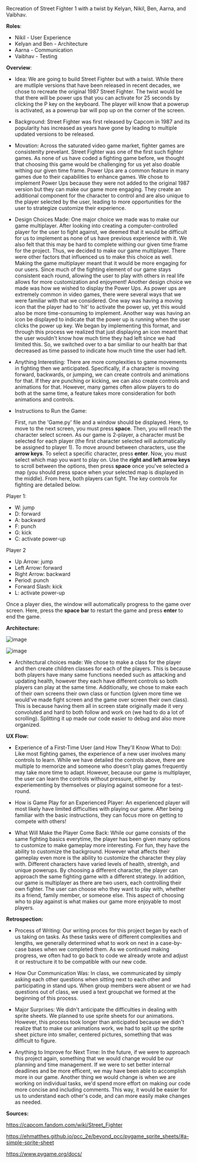 Recreation of Street Fighter 1 with a twist by Kelyan, Nikil, Ben, Aarna, and Vaibhav. 


**Roles**: 
- Nikil - User Experience 
- Kelyan and Ben - Architecture 
- Aarna - Communication 
- Vaibhav - Testing

**Overview**: 
- Idea: We are going to build Street Fighter but with a twist. While there are mutliple versions that have been released in recent decades, we chose to recreate the original 1987 Street Fighter. The twist would be that there will be power ups that you can activate for 25 seconds by clicking the P key on the keyboard. The player will know that a powerup is activated, as a powerup bar will pop up on the corner of the screen. 
  
- Background: Street Fighter was first released by Capcom in 1987 and its popularity has increased as years have gone by leading to multiple updated versions to be released.

- Movation: Across the saturated video game market, fighter games are consistenlty prevelant. Street Fighter was one of the first such fighter games. As none of us have coded a fighting game before, we thought that choosing this game would be challenging for us yet also doable withing our given time frame. Power Ups are a common feature in many games due to their capabilities to enhance games. We chose to implement Power Ups because they were not added to the original 1987 version but they can make our game more engaging. They create an additional component for the character to control and are also unique to the player selected by the user, leading to more opportunities for the user to strategize customize their experience.
  
- Design Choices Made: One major choice we made was to make our game multiplayer. After looking into creating a computer-controlled player for the user to fight against, we deemed that it would be difficult for us to implement as none of us have previous experience with it. We also felt that this may be hard to complete withing our given time frame for the project. Thus, we decided to make our game multiplayer. There were other factors that influenced us to make this choice as well. Making the game multiplayer meant that it would be more engaging for our users. Since much of the fighting element of our game stays consistent each round, allowing the user to play with others in real life allows for more customization and enjoyment! Another design choice we made was how we wished to display the Power Ups. As power ups are extremely common in video games, there were several ways that we were familiar with that we considered. One way was having a moving icon that the player had to 'hit' to activate the power up, yet this would also be more time-consuming to implement. Another way was having an icon be displayed to indicate that the power up is running when the user clicks the power up key. We began by implementing this format, and through this process we realized that just displaying an icon meant that the user wouldn't know how much time they had left since we had limited this. So, we switched over to a bar similiar to our health bar that decreased as time passed to indicate how much time the user had left.  
  
- Anything Interesting: There are more complexities to game movements in fighting then we anticipated. Specifically, if a character is moving forward, backwards, or jumping, we can create controls and animations for that. If they are punching or kicking, we can also create controls and animations for that. However, many games often allow players to do both at the same time, a feature takes more consideration for both animations and controls. 
  
- Instructions to Run the Game:
  
  First, run the 'Game.py' file and a window should be displayed. Here, to move to the next screen, you must press **space**. Then, you will reach the character select screen. As our game is 2-player, a character must be selected for each player (the first character selected will automatically be assigned to player 1). To move around between characters, use the **arrow keys**. To select a specific character, press **enter**. Now, you must select which map you want to play on. Use the **right and left arrow keys** to scroll between the options, then press **space** once you've selected a map (you should press space when your selected map is displayed in the middle). From here, both players can fight. The key controls for fighting are detailed below.

Player 1: 
- W: jump 
- D: forward
- A: backward
- F: punch
- G: kick
- C: activate power-up

Player 2
- Up Arrow: jump
- Left Arrow: forward
- Right Arrow: backward
- Period: punch
- Forward Slash: kick
- L: activate power-up

Once a player dies, the window will automatically progress to the game over screen. Here, press the **space bar** to restart the game and press **enter** to end the game.


**Architecture:**

![image](https://github.com/kwandji113/80s-Arcade-Game/assets/90006860/fda7e2d8-f2a5-4b27-896e-3452ff39180f)

![image](https://github.com/kwandji113/80s-Arcade-Game/assets/90006860/3e946118-4217-4d03-9da4-71e76d6088d7)

- Architectural choices made: We chose to make a  class for the player and then create children classes for each of the players. This is because both players have many same functions needed such as attacking and updating health, however they each have different controls so both players can play at the same time. Additionally, we chose to make each of their own screens their own class or function (given more time we would've made fight screen and the game over screen their own class). This is because having them all in screen state originally made it very convoluted and hard to both follow and work on (we had to do a lot of scrolling). Splitting it up made our code easier to debug and also more organized. 


**UX Flow:**
- Experience of a First-Time User (and How They'll Know What to Do): Like most fighting games, the experience of a new user involves many controls to learn. While we have detailed the controls above, there are multiple to memorize and someone who doesn't play games frequently may take more time to adapt. However, because our game is multiplayer, the user can learn the controls without pressure, either by experiementing by themselves or playing against someone for a test-round. 
  
- How is Game Play for an Experienced Player: An experienced player will most likely have limited difficulties with playing our game. After being familiar with the basic instructions, they can focus more on getting to compete with others!
  
- What Will Make the Player Come Back: While our game consists of the same fighting basics everytime, the player has been given many options to customize to make gameplay more interesting. For fun, they have the ability to customize the background. However what affects their gameplay even more is the ability to customize the character they play with. Different characters have varied levels of health, strentgh, and unique powerups. By choosing a different character, the player can approach the same fighting game with a different strategy. In addition, our game is multiplayer as there are two users, each controlling their own fighter. The user can choose who they want to play with, whether its a friend, family member, or someone else. This aspect of choosing who to play against is what makes our game more enjoyable to most players. 

**Retrospection:**

- Process of Writing: Our writing proces for this project began by each of us taking on tasks. As these tasks were of different complexities and lengths, we generally determined what to work on next in a case-by-case bases when we completed them. As we continued making progress, we often had to go back to code we already wrote and adjust it or restructure it to be compatible with our new code.
  
- How Our Communication Was: In class, we communicated by simply asking each other questions when sitting next to each other and participating in stand ups. When group members were absent or we had questions out of class, we used a text groupchat we formed at the beginning of this process.
  
- Major Surprises: We didn't anticipate the difficulties in dealing with sprite sheets. We planned to use sprite sheets for our animations. However, this process took longer than anticipated because we didn't realize that to make our animations work, we had to split up the sprite sheet picture into smaller, centered pictures, something that was difficult to figure. 
  
- Anything to Improve for Next Time: In the future, if we were to approach this project again, something that we would change would be our planning and time management. If we were to set better internal deadlines and be more efficent, we may have been able to accomplish more in our game. Another thing we would change is when we are working on individual tasks, we'd spend more effort on making our code more concise and including comments. This way, it would be easier for us to understand each other's code, and can more easily make changes as needed. 

**Sources:**

https://capcom.fandom.com/wiki/Street_Fighter 

https://ehmatthes.github.io/pcc_2e/beyond_pcc/pygame_sprite_sheets/#a-simple-sprite-sheet

https://www.pygame.org/docs/

